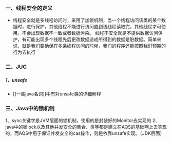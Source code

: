 ### 一、线程安全的定义

- 线程安全就是多线程访问时，采用了加锁机制，当一个线程访问该类的某个数据时，进行保护，其他线程不能进行访问直到该线程读取完，其他线程才可使用。不会出现数据不一致或者数据污染。 线程不安全就是不提供数据访问保护，有可能出现多个线程先后更改数据造成所得到的数据是脏数据。简单来说，就是我们要确保在多条线程访问的时候，我们的程序还能按照我们预期的行为去执行

### 二、JUC
##### 1、unsafe
- [[一些java名词]]中有对unsafe类的详细解释


### 三、Java中的锁机制

1、sync关键字是JVM层面的锁机制，使用的是封装好的Monitor去实现的
2、java中的锁lock以及其他并发安全的集合、类等都是建立在AQS的基础啊上去实现的，而AQS中用于保证并发安全的cas操作，则是依靠unsafe实现。（JDK层面）